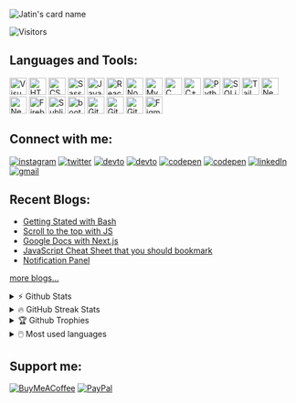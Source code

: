 ![Jatin's card name](https://cardivo.vercel.app/api?name=Jatin%20Sharma&description=I%27m+a+React+developer+from+Uttar+Pradesh%2C+India.+Who+also+code+in+Python+and+C%2B%2B.+%0D%0A+Passionate+towards+learning%2C+Reading%20and%20+coding.%0D%0A&image=https://avatars.githubusercontent.com/u/55713505?v=4.png&pattern=plus&opacity=0.05&backgroundColor=%23ecf0f1)

![Visitors](https://komarev.com/ghpvc/?username=j471n&color=green&style=flat-square&label=Visitors)

## Languages and Tools:

<p>
  <img title="Visual Studio Code" width="30px" src="https://cdn.jsdelivr.net/gh/devicons/devicon/icons/vscode/vscode-original.svg" />
  <img title="HTML5" width="30px" src="https://cdn.jsdelivr.net/gh/devicons/devicon/icons/html5/html5-original.svg" />
  <img title="CSS3" width="30px" src="https://cdn.jsdelivr.net/gh/devicons/devicon/icons/css3/css3-original.svg" />
  <img title="Sass" width="30px" src="https://cdn.jsdelivr.net/gh/devicons/devicon/icons/sass/sass-original.svg" />
  <img title="JavaScript" width="30px" src="https://cdn.jsdelivr.net/gh/devicons/devicon/icons/javascript/javascript-original.svg" />
  <img title="React" width="30px" src="https://cdn.jsdelivr.net/gh/devicons/devicon/icons/react/react-original.svg" />
  <img title="Node.js" width="30px" src="https://cdn.jsdelivr.net/gh/devicons/devicon/icons/nodejs/nodejs-original.svg" />
  <img title="MySQL" width="30px" src="https://cdn.jsdelivr.net/gh/devicons/devicon/icons/mysql/mysql-original.svg" />
  <img title="C" width="30px" src="https://cdn.jsdelivr.net/gh/devicons/devicon/icons/c/c-original.svg" />
  <img title="C++" width="30px" src="https://cdn.jsdelivr.net/gh/devicons/devicon/icons/cplusplus/cplusplus-original.svg" />
  <img title="Python" width="30px" src="https://cdn.jsdelivr.net/gh/devicons/devicon/icons/python/python-original.svg" />
  <img title="SQLite" width="30px"  src="https://cdn.jsdelivr.net/gh/devicons/devicon/icons/sqlite/sqlite-original.svg" />
  <img title="TailwindCSS" width="30px" src="https://cdn.jsdelivr.net/gh/devicons/devicon/icons/tailwindcss/tailwindcss-plain.svg" />
  <img title="Nextjs" width="30px" src="https://imgur.com/hPofQoP.png" />
  <img title="NextAuth" width="30px" src="https://next-auth.js.org/img/logo/logo-sm.png"/>
  <img title="Firebase" width="30px" src="https://i.imgur.com/ySmf4g5.png" />
  <img title="Sublime Text 3" width="30px" src="https://pbs.twimg.com/media/DJnkUqqVoAAFGQO.png" />                                       
  <img title="bootstrap" width="30px" src="https://img.icons8.com/color/48/000000/bootstrap.png"/>                    
  <img title="Git" width="30px" src="https://cdn.jsdelivr.net/gh/devicons/devicon/icons/git/git-original.svg" />
  <img title="GitHub" width="30px" src="https://user-images.githubusercontent.com/3369400/139448065-39a229ba-4b06-434b-bc67-616e2ed80c8f.png#gh-light-mode-only" />
  <img title="GitHub" width="30px" src="https://user-images.githubusercontent.com/3369400/139447912-e0f43f33-6d9f-45f8-be46-2df5bbc91289.png#gh-dark-mode-only" /> 
  <img title="Figma" width="30px" src="https://cdn.jsdelivr.net/gh/devicons/devicon/icons/figma/figma-original.svg" />       
</p>





## Connect with me:

<!-- <p> -->

[![instagram](https://img.shields.io/badge/Instagram-E4405F?style=for-the-badge&logo=instagram&logoColor=white)](https://www.instagram.com/jatin47.47/) 
[![twitter](https://img.shields.io/badge/Twitter-1DA1F2?style=for-the-badge&logo=twitter&logoColor=white)](https://twitter.com/j471n_)
[![devto](https://img.shields.io/badge/dev.to-0A0A0A?style=for-the-badge&logo=devdotto&logoColor=white)](https://dev.to/j471n#gh-light-mode-only)
[![devto](https://img.shields.io/badge/dev.to-ffffff?style=for-the-badge&logo=devdotto&logoColor=black)](https://dev.to/j471n#gh-dark-mode-only)
[![codepen](https://img.shields.io/badge/Codepen-000000?style=for-the-badge&logo=codepen&logoColor=white)](https://codepen.io/j471n#gh-light-mode-only)
[![codepen](https://img.shields.io/badge/Codepen-ffffff?style=for-the-badge&logo=codepen&logoColor=black)](https://codepen.io/j471n#gh-dark-mode-only)
[![linkedIn](https://img.shields.io/badge/LinkedIn-0077B5?style=for-the-badge&logo=linkedin&logoColor=white)](https://www.linkedin.com/in/j471n/)
[![gmail](https://img.shields.io/badge/Gmail-D14836?style=for-the-badge&logo=gmail&logoColor=white)](mailto:jatinsharma8669@gmail.com)

<!-- </p> -->


<!-- <br> -->

## Recent Blogs:
<!-- Dev.to:START -->
- [Getting Stated with Bash](https://dev.to/j471n/getting-stated-with-bash-29m3)
- [Scroll to the top with JS](https://dev.to/j471n/scroll-to-the-top-with-js-lgm)
- [Google Docs with Next.js](https://dev.to/j471n/google-docs-with-nextjs-2g0i)
- [JavaScript Cheat Sheet that you should bookmark](https://dev.to/j471n/javascript-cheat-sheet-you-needed-2id)
- [Notification Panel](https://dev.to/j471n/notification-panel-50p6)
<!-- Dev.to:END -->

[more blogs...](https://dev.to/j471n)

<details>
  <summary>⚡ Github Stats</summary>
  <br>
  <img src="https://github-readme-stats.vercel.app/api?username=j471n&show_icons=true&theme=dark&hide_border=true" alt="Jatin's Github Stats" />
</details>

<!-- <details>
  <summary>💹 Github Activity Graph</summary>
  <br>
  <img src="https://activity-graph.herokuapp.com/graph?username=j471n&theme=react-dark" alt="Jatin's Github Activity Graph" />
</details> -->

<details>
  <summary>🔥 GitHub Streak Stats</summary>
  <br>
  <img src="http://github-readme-streak-stats.herokuapp.com?user=j471n&theme=dark&hide_border=true&date_format=M%20j%5B%2C%20Y%5D" alt="GitHub Streak Stats" />
</details>

<details>
  <summary>🏆 Github Trophies</summary>
  <br>
  <img src="https://github-profile-trophy.vercel.app/?username=j471n&theme=nord" alt="Jatin's Github Activity Graph" />
</details>

<details>
  <summary>🖱️ Most used languages</summary>
  <br>
  <img src="https://github-readme-stats.vercel.app/api/top-langs?username=j471n&show_icons=true&locale=en&layout=compact&theme=dark" alt="Jatin's Github Activity Graph" />
</details>

<!-- <br> -->

<!-- ![Jokes Card](https://readme-jokes.vercel.app/api) -->

## Support me:

[![BuyMeACoffee](https://img.shields.io/badge/Buy%20Me%20a%20Coffee-ffdd00?style=for-the-badge&logo=buy-me-a-coffee&logoColor=black)](https://www.buymeacoffee.com/j471n)
[![PayPal](https://img.shields.io/badge/PayPal-00457C?style=for-the-badge&logo=paypal&logoColor=white)](https://www.paypal.com/paypalme/j47in)


